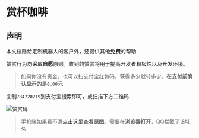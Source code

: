 # 赏杯咖啡

## 声明
本文档除给定制机器人的客户外，还提供其他**免费**的帮助

赞赏行为均采取**自愿**原则。收到的赞赏将用于提高开发者积极性以及开发环境。

> 如果你没有资金，也可以扫支付宝红包码，获得多少就转多少。**在支付前确认显示的是`0.00`元**

复制`784720219`到支付宝搜索即可，或扫描下方二维码

![赞赏码](/resources/赞赏码.png "赞赏码")

> 手机端如果看不清[点击这里查看原图](/resources/收款码原图.png)。需要在**浏览器打开**，QQ拦截了该域名